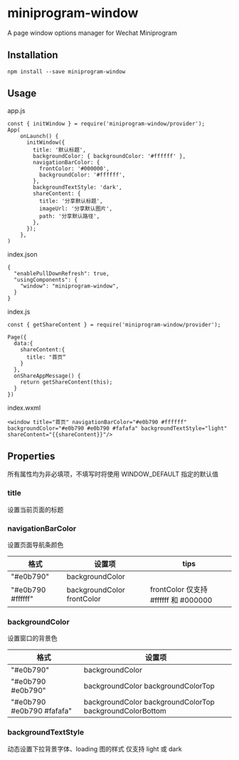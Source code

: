 # miniprogram-window

A page window options manager for Wechat Miniprogram

## Installation

```
npm install --save miniprogram-window
```

## Usage

app.js

```
const { initWindow } = require('miniprogram-window/provider');
App(
    onLaunch() {
      initWindow({
        title: '默认标题',
        backgroundColor: { backgroundColor: '#ffffff' },
        navigationBarColor: {
          frontColor: '#000000',
          backgroundColor: '#ffffff',
        },
        backgroundTextStyle: 'dark',
        shareContent: {
          title: '分享默认标题',
          imageUrl: '分享默认图片',
          path: '分享默认路径',
        },
      });
    },
)
```

index.json

```
{
  "enablePullDownRefresh": true,
  "usingComponents": {
    "window": "miniprogram-window",
  }
}
```

index.js

```
const { getShareContent } = require('miniprogram-window/provider');

Page({
  data:{
    shareContent:{
      title: "首页“
    }
  },
  onShareAppMessage() {
    return getShareContent(this);
  }
})
```

index.wxml

```
<window title="首页" navigationBarColor="#e0b790 #ffffff" backgroundColor="#e0b790 #e0b790 #fafafa" backgroundTextStyle="light" shareContent="{{shareContent}}"/>
```

## Properties

所有属性均为非必填项，不填写时将使用 WINDOW_DEFAULT 指定的默认值

### title

设置当前页面的标题

### navigationBarColor

设置页面导航条颜色

| 格式              | 设置项                     | tips                                 |
| ----------------- | -------------------------- | ------------------------------------ |
| "#e0b790"         | backgroundColor            |
| "#e0b790 #ffffff" | backgroundColor frontColor | frontColor 仅支持 #ffffff 和 #000000 |

### backgroundColor

设置窗口的背景色

| 格式                      | 设置项                                                   |
| ------------------------- | -------------------------------------------------------- |
| "#e0b790"                 | backgroundColor                                          |
| "#e0b790 #e0b790"         | backgroundColor backgroundColorTop                       |
| "#e0b790 #e0b790 #fafafa" | backgroundColor backgroundColorTop backgroundColorBottom |

### backgroundTextStyle

动态设置下拉背景字体、loading 图的样式
仅支持 light 或 dark
